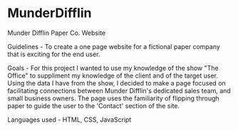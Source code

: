 # MunderDifflin

Munder Difflin Paper Co. Website

Guidelines - To create a one page website for a fictional paper company that is exciting for the end user.

Goals - For this project I wanted to use my knowledge of the show "The Office" to suppliment my knowledge of the client and of the target user. Using the data I have from the show, I decided to make a page focused on facilitating connections between Munder Difflin's dedicated sales team, and small business owners.  The page uses the familiarity of flipping through paper to guide the user to the 'Contact' section of the site.

Languages used - HTML, CSS, JavaScript
